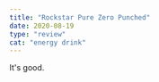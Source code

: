 ```yaml
---
title: "Rockstar Pure Zero Punched"
date: 2020-08-19
type: "review"
cat: "energy drink"
---
```


It's good.
